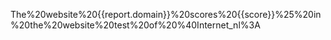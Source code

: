 The%20website%20{{report.domain}}%20scores%20{{score}}%25%20in%20the%20website%20test%20of%20%40Internet_nl%3A
